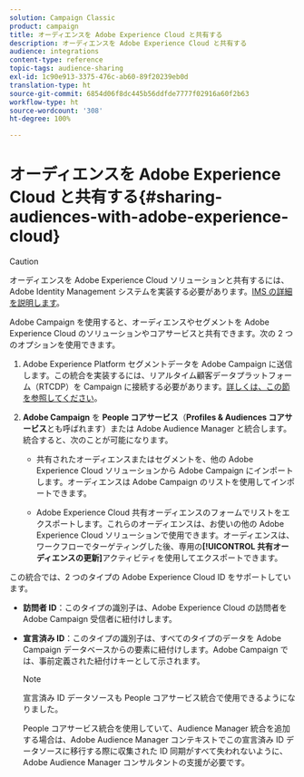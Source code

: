 ```yaml
---
solution: Campaign Classic
product: campaign
title: オーディエンスを Adobe Experience Cloud と共有する
description: オーディエンスを Adobe Experience Cloud と共有する
audience: integrations
content-type: reference
topic-tags: audience-sharing
exl-id: 1c90e913-3375-476c-ab60-89f20239eb0d
translation-type: ht
source-git-commit: 6854d06f8dc445b56ddfde7777f02916a60f2b63
workflow-type: ht
source-wordcount: '308'
ht-degree: 100%

---
```


# オーディエンスを Adobe Experience Cloud と共有する{#sharing-audiences-with-adobe-experience-cloud}

>[!CAUTION]
>
>オーディエンスを Adobe Experience Cloud ソリューションと共有するには、Adobe Identity Management システムを実装する必要があります。[IMS の詳細を説明します](../../integrations/using/about-adobe-id.md)。

Adobe Campaign を使用すると、オーディエンスやセグメントを Adobe Experience Cloud のソリューションやコアサービスと共有できます。次の 2 つのオプションを使用できます。

1. Adobe Experience Platform セグメントデータを Adobe Campaign に送信します。この統合を実装するには、リアルタイム顧客データプラットフォーム（RTCDP）を Campaign に接続する必要があります。[詳しくは、この節を参照してください](https://experienceleague.adobe.com/docs/experience-platform/rtcdp/destinations/destinations-cat/adobe-destinations/adobe-campaign-destination.html?lang=ja#destinations)。


1. **Adobe Campaign** を **People コアサービス**（**Profiles &amp; Audiences コアサービス**&#x200B;とも呼ばれます）または Adobe Audience Manager と統合します。統合すると、次のことが可能になります。

   * 共有されたオーディエンスまたはセグメントを、他の Adobe Experience Cloud ソリューションから Adobe Campaign にインポートします。オーディエンスは Adobe Campaign のリストを使用してインポートできます。

   * Adobe Experience Cloud 共有オーディエンスのフォームでリストをエクスポートします。これらのオーディエンスは、お使いの他の Adobe Experience Cloud ソリューションで使用できます。オーディエンスは、ワークフローでターゲティングした後、専用の&#x200B;**[!UICONTROL 共有オーディエンスの更新]**&#x200B;アクティビティを使用してエクスポートできます。

この統合では、2 つのタイプの Adobe Experience Cloud ID をサポートしています。

* **訪問者 ID**：このタイプの識別子は、Adobe Experience Cloud の訪問者を Adobe Campaign 受信者に紐付けします。
* **宣言済み ID**：このタイプの識別子は、すべてのタイプのデータを Adobe Campaign データベースからの要素に紐付けします。Adobe Campaign では、事前定義された紐付けキーとして示されます。

   >[!NOTE]
   >
   > 宣言済み ID データソースも People コアサービス統合で使用できるようになりました。 
   >
   >People コアサービス統合を使用していて、Audience Manager 統合を追加する場合は、Adobe Audience Manager コンテキストでこの宣言済み ID データソースに移行する際に収集された ID 同期がすべて失われないように、Adobe Audience Manager コンサルタントの支援が必要です。
